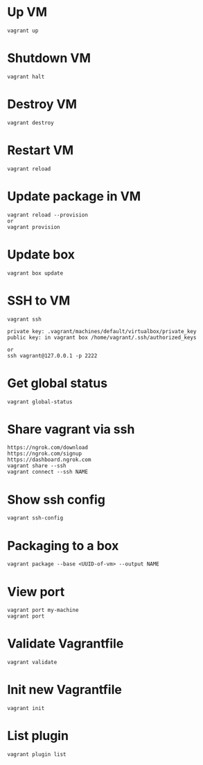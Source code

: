 # Up VM
```
vagrant up
```

# Shutdown VM
```
vagrant halt
```

# Destroy VM
```
vagrant destroy
```

# Restart VM
```
vagrant reload
```

# Update package in VM
```
vagrant reload --provision
or
vagrant provision
```

# Update box
```
vagrant box update
```

# SSH to VM
```
vagrant ssh

private key: .vagrant/machines/default/virtualbox/private_key
public key: in vagrant box /home/vagrant/.ssh/authorized_keys

or
ssh vagrant@127.0.0.1 -p 2222
```

# Get global status
```
vagrant global-status
```

# Share vagrant via ssh
```
https://ngrok.com/download
https://ngrok.com/signup
https://dashboard.ngrok.com
vagrant share --ssh
vagrant connect --ssh NAME
```

# Show ssh config
```
vagrant ssh-config
```

# Packaging to a box
```
vagrant package --base <UUID-of-vm> --output NAME
```

# View port
```
vagrant port my-machine
vagrant port
```

# Validate Vagrantfile
```
vagrant validate
```

# Init new Vagrantfile
```
vagrant init
```

# List plugin
```
vagrant plugin list
```
